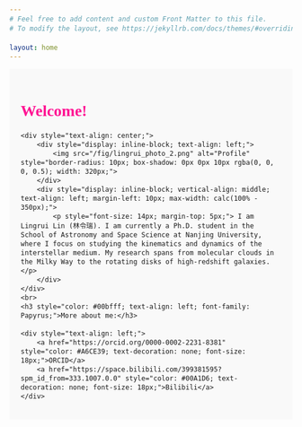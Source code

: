 ```yaml
---
# Feel free to add content and custom Front Matter to this file.
# To modify the layout, see https://jekyllrb.com/docs/themes/#overriding-theme-defaults

layout: home
---
```

<div style="background-color: #f9f9f9; padding: 20px;">
    <h1 style="color: #ff1493; font-weight: bold; font-family: Papyrus;">Welcome!</h1>

    <div style="text-align: center;">
        <div style="display: inline-block; text-align: left;">
            <img src="/fig/lingrui_photo_2.png" alt="Profile" style="border-radius: 10px; box-shadow: 0px 0px 10px rgba(0, 0, 0, 0.5); width: 320px;">
        </div>
        <div style="display: inline-block; vertical-align: middle; text-align: left; margin-left: 10px; max-width: calc(100% - 350px);">
            <p style="font-size: 14px; margin-top: 5px;"> I am Lingrui Lin (林令瑞). I am currently a Ph.D. student in the School of Astronomy and Space Science at Nanjing University, where I focus on studying the kinematics and dynamics of the interstellar medium. My research spans from molecular clouds in the Milky Way to the rotating disks of high-redshift galaxies.</p>
        </div>
    </div>
    <br>
    <h3 style="color: #00bfff; text-align: left; font-family: Papyrus;">More about me:</h3>

    <div style="text-align: left;">
        <a href="https://orcid.org/0000-0002-2231-8381" style="color: #A6CE39; text-decoration: none; font-size: 18px;">ORCID</a>
        <a href="https://space.bilibili.com/399381595?spm_id_from=333.1007.0.0" style="color: #00A1D6; text-decoration: none; font-size: 18px;">Bilibili</a>
    </div>
</div>

